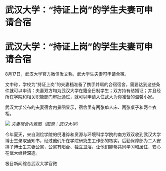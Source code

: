 # 武汉大学：“持证上岗”的学生夫妻可申请合宿

# 武汉大学：“持证上岗”的学生夫妻可申请合宿

8月17日，武汉大学官方微信发文称，武大学生夫妻可申请合宿。

文中称，学校为“持证上岗”的夫妻档准备了携手并肩的合宿宿舍，需要达到这些条件就可以申请：夫妻双方均为武汉大学在籍全日制学生；双方持有结婚证；并且经所在学院和相关职能部门审批通过，就可以申请入住武大为你准备的温馨小家。

武汉大学公布的夫妻宿舍内景图显示，宿舍里有两张单人床、两张桌子和两个衣柜。

![](https://inews.gtimg.com/om_bt/Obv5zWrR8M3TnePIJA5EyaRI9Hc_E_ZGxchukDYPcTIGgAA/1000)
_夫妻宿舍内景图（图源：武汉大学）_

今年夏天，来自测绘学院的倪港骅和资源与环境科学学院的南方双双收到武汉大学博士生录取通知书，经过他们所在学院研究生工作部的核实，后勤保障部为二人安排了博士生夫妻公寓，公寓有阳台、独立卫浴，让他们能够共同学习和居住，安心在武大继续深造。

极目新闻综合武汉大学官微

